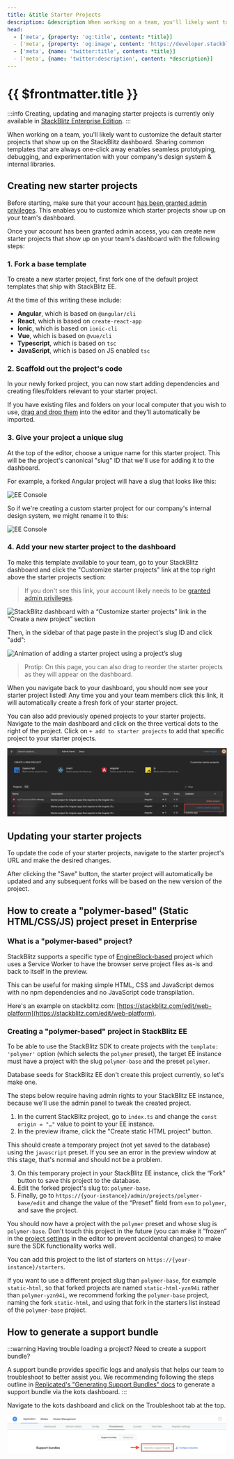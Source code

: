```yaml
---
title: &title Starter Projects
description: &description When working on a team, you'll likely want to customize the default starter projects that show up on the StackBlitz dashboard. Sharing common templates that are always one-click away enables seamless prototyping, debugging, and experimentation with your company's design system & internal libraries.
head:
  - ['meta', {property: 'og:title', content: *title}] 
  - ['meta', {property: 'og:image', content: 'https://developer.stackblitz.com/img/og/enterprise-starter-projects.png'}]
  - ['meta', {name: 'twitter:title', content: *title}]
  - ['meta', {name: 'twitter:description', content: *description}]
---
```


# {{ $frontmatter.title }}

:::info
Creating, updating and managing starter projects is currently only available in [StackBlitz Enterprise Edition](/enterprise/overview).
:::

When working on a team, you'll likely want to customize the default starter projects that show up on the StackBlitz dashboard. Sharing common templates that are always one-click away enables seamless prototyping, debugging, and experimentation with your company's design system & internal libraries.

## Creating new starter projects

Before starting, make sure that your account [has been granted admin privileges](/enterprise/user-management). This enables you to customize which starter projects show up on your team's dashboard.

Once your account has been granted admin access, you can create new starter projects that show up on your team's dashboard with the following steps:

### 1. Fork a base template

To create a new starter project, first fork one of the default project templates that ship with StackBlitz EE.

At the time of this writing these include:

- **Angular**, which is based on `@angular/cli`
- **React**, which is based on `create-react-app`
- **Ionic**, which is based on `ionic-cli`
- **Vue**, which is based on `@vue/cli`
- **Typescript**, which is based on `tsc`
- **JavaScript**, which is based on JS enabled `tsc`

### 2. Scaffold out the project's code

In your newly forked project, you can now start adding dependencies and creating files/folders relevant to your starter project.

If you have existing files and folders on your local computer that you wish to use, [drag and drop them](/guides/user-guide/importing-projects#upload-from-your-computer) into the editor and they'll automatically be imported.

### 3. Give your project a unique slug

At the top of the editor, choose a unique name for this starter project. This will be the project's canonical "slug" ID that we'll use for adding it to the dashboard.

For example, a forked Angular project will have a slug that looks like this:

![EE Console](./assets/ee-title-1.png)

So if we're creating a custom starter project for our company's internal design system, we might rename it to this:

![EE Console](./assets/ee-title-2.png)

### 4. Add your new starter project to the dashboard

To make this template available to your team, go to your StackBlitz dashboard and click the "Customize starter projects" link at the top right above the starter projects section:

> If you don't see this link, your account likely needs to be [granted admin privileges](/enterprise/user-management).

![StackBlitz dashboard with a “Customize starter projects” link in the “Create a new project” section](./assets/customize-project-link.png)

Then, in the sidebar of that page paste in the project's slug ID and click "add":

![Animation of adding a starter project using a project’s slug](./assets/add-starter.gif)

> Protip: On this page, you can also drag to reorder the starter projects as they will appear on the dashboard.

When you navigate back to your dashboard, you should now see your starter project listed! Any time you and your team members click this link, it will automatically create a fresh fork of your starter project.

You can also add previously opened projects to your starter projects. Navigate to the main dashboard and click on the three vertical dots to the right of the project. Click on `+ add to starter projects` to add that specific project to your starter projects.

![StackBlitz dashboard with "+ add to starter projects" link highlighted in the "Projects" section](./assets/starterproject_viadots.png)

## Updating your starter projects

To update the code of your starter projects, navigate to the starter project's URL and make the desired changes.

After clicking the "Save" button, the starter project will automatically be updated and any subsequent forks will be based on the new version of the project.

## How to create a "polymer-based" (Static HTML/CSS/JS) project preset in Enterprise

### What is a "polymer-based" project?

StackBlitz supports a specific type of [EngineBlock-based](https://developer.stackblitz.com/guides/user-guide/available-environments) project which uses a Service Worker to have the browser serve project files as-is and back to itself in the preview.

This can be useful for making simple HTML, CSS and JavaScript demos with no npm dependencies and no JavaScript code transpilation.

Here's an example on stackblitz.com: [https://stackblitz.com/edit/web-platform](https://stackblitz.com/edit/web-platform).

### Creating a "polymer-based" project in StackBlitz EE

To be able to use the StackBlitz SDK to create projects with the `template: 'polymer'` option (which selects the `polymer` preset), the target EE instance must have a project with the slug `polymer-base` and the preset `polymer`.

Database seeds for StackBlitz EE don't create this project currently, so let's make one.

The steps below require having admin rights to your StackBlitz EE instance, because we'll use the admin panel to tweak the created project.

1. In the current StackBlitz project, go to `index.ts` and change the `const origin = "…"` value to point to your EE instance.
2. In the preview iframe, click the "Create static HTML project" button.

This should create a temporary project (not yet saved to the database) using the `javascript` preset. If you see an error in the preview window at this stage, that's normal and should not be a problem.

3. On this temporary project in your StackBlitz EE instance, click the “Fork” button to save this project to the database.
4. Edit the forked project's slug to: `polymer-base`.
5. Finally, go to `https://{your-instance}/admin/projects/polymer-base/edit` and change the value of the “Preset” field from `esm` to `polymer`, and save the project.

You should now have a project with the `polymer` preset and whose slug is `polymer-base`. Don't touch this project in the future (you can make it “frozen” in the [project settings](/guides/user-guide/ide-whats-on-your-screen#settings-sidebar) in the editor to prevent accidental changes) to make sure the SDK functionality works well.

You can add this project to the list of starters on `https://{your-instance}/starters`.

If you want to use a different project slug than `polymer-base`, for example `static-html`, so that forked projects are named `static-html-yzn94i` rather than `polymer-yzn94i`, we recommend forking the `polymer-base` project, naming the fork `static-html`, and using that fork in the starters list instead of the `polymer-base` project.


## How to generate a support bundle

:::warning Having trouble loading a project? Need to create a support bundle?

A support bundle provides specific logs and analysis that helps our team to troubleshoot to better assist you. We recommending following the steps outline in [Replicated's "Generating Support Bundles" docs](https://docs.replicated.com/enterprise/troubleshooting-an-app) to generate a support bundle via the kots dashboard.
:::

Navigate to the kots dashboard and click on the Troubleshoot tab at the top.

![Screenshot of the 'Generate a support bundle' button in the kots dashboard under the Troubleshoot tab. ](./assets/supportbundlebutton.png)

